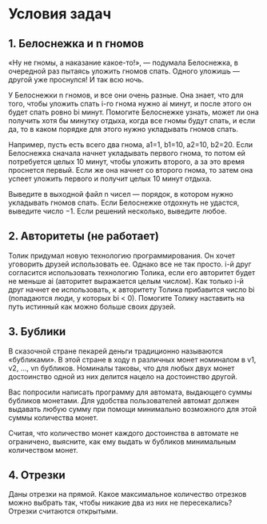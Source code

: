 # Условия задач

## 1. Белоснежка и n гномов

«Ну не гномы, а наказание какое-то!», — подумала Белоснежка, в очередной раз пытаясь уложить гномов спать. Одного уложишь — другой уже проснулся! И так всю ночь.

У Белоснежки n гномов, и все они очень разные. Она знает, что для того, чтобы уложить спать i-го гнома нужно ai минут, и после этого он будет спать ровно bi минут. Помогите Белоснежке узнать, может ли она получить хотя бы минутку отдыха, когда все гномы будут спать, и если да, то в каком порядке для этого нужно укладывать гномов спать.

Например, пусть есть всего два гнома, a1=1, b1=10, a2=10, b2=20. Если Белоснежка сначала начнет укладывать первого гнома, то потом ей потребуется целых 10 минут, чтобы уложить второго, а за это время проснется первый. Если же она начнет со второго гнома, то затем она успеет уложить первого и получит целых 10 минут отдыха.

Выведите в выходной файл n чисел — порядок, в котором нужно укладывать гномов спать. Если Белоснежке отдохнуть не удастся, выведите число −1. Если решений несколько, выведите любое.

## 2.  Авторитеты (не работает)

Толик придумал новую технологию программирования. Он хочет уговорить друзей использовать ее. Однако все не так просто. i-й друг согласится использовать технологию Толика, если его авторитет будет не меньше ai (авторитет выражается целым числом). Как только i-й друг начнет ее использовать, к авторитету Толика прибавится число bi (попадаются люди, у которых bi < 0). Помогите Толику наставить на путь истинный как можно больше своих друзей.

## 3. Бублики

В сказочной стране пекарей деньги традиционно называются «бубликами». В этой стране в ходу n различных монет номиналом в v1, v2, …, vn бубликов. Номиналы таковы, что для любых двух монет достоинство одной из них делится нацело на достоинство другой.

Вас попросили написать программу для автомата, выдающего суммы бубликов монетами. Для удобства пользователей автомат должен выдавать любую сумму при помощи минимально возможного для этой суммы количества монет.

Считая, что количество монет каждого достоинства в автомате не ограничено, выясните, как ему выдать w бубликов минимальным количеством монет.

## 4. Отрезки

Даны отрезки на прямой. Какое максимальное количество отрезков можно выбрать так, чтобы никакие два из них не пересекались? Отрезки считаются открытыми.

